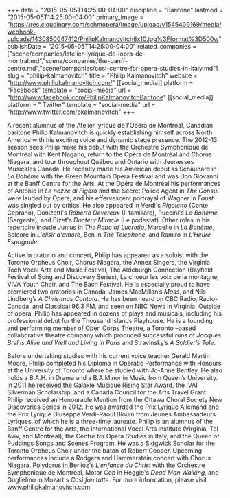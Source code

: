 +++
date = "2015-05-05T14:25:00-04:00"
discipline = "Baritone"
lastmod = "2015-05-05T14:25:00-04:00"
primary_image = "https://res.cloudinary.com/schmopera/image/upload/v1545409169/media/webhook-uploads/1430850047412/PhilipKalmanovitch8x10.jpg%3Fformat%3D500w"
publishDate = "2015-05-05T14:25:00-04:00"
related_companies = ["scene/companies/latelier-lyrique-de-lopra-de-montral.md","scene/companies/the-banff-centre.md","scene/companies/cosi-centre-for-opera-studies-in-italy.md"]
slug = "philip-kalmanovitch"
title = "Philip Kalmanovitch"
website = "http://www.philipkalmanovitch.com/"
[[social_media]]
platform = "Facebook"
template = "social-media"
url = "http://www.facebook.com/PhilipKalmanovitchBaritone"
[[social_media]]
platform = " Twitter"
template = "social-media"
url = "http://www.twitter.com/pkalmanovitch"
+++

A recent alumnus of the Atelier lyrique de l'Opéra de Montréal, Canadian baritone Philip Kalmanovitch is quickly establishing himself across North America with his exciting voice and dynamic stage presence. The 2012-13 season sees Philip make his debut with the Orchestre Symphonique de Montréal with Kent Nagano, return to the Opéra de Montréal and Chorus Niagara, and tour throughout Québec and Ontario with Jeunesses Musicales Canada. He recently made his American debut as Schaunard in *La Bohème* with the Green Mountain Opera Festival and was Don Giovanni at the Banff Centre for the Arts. At the Opéra de Montréal his performances of Antonio in *Le nozze di Figaro* and the Secret Police Agent in *The Consul* were lauded by Opera, and his effervescent portrayal of Wagner in *Faust* was singled out by critics. He also appeared in Verdi's *Rigoletto* (Conte Ceprano), Donizetti's *Roberto Devereux* (Il familiare), Puccini's *La Bohème* (Sergente), and Bizet's *Docteur Miracle* (Le podestat). Other roles in his repertoire incude Junius in *The Rape of Lucretia*, Marcello in *La Bohème*, Belcore in *L'elisir d'amore*, Ben in *The Telephone*, and Ramiro in *L'Heure Espagnole*.

Active in oratorio and concert, Philip has appeared as a soloist with the Toronto Orpheus Choir, Chorus Niagara, the Annex Singers, the Virginia Tech Vocal Arts and Music Festival, The Aldeburgh Connection (Bayfield Festival of Song and Discovery Series), La choeur les voix de la montagne, VIVA Youth Choir, and The Bach Festival. He is especially proud to have premiered two oratorios in Canada: James MacMillan’s *Mass*, and Nils Lindberg’s *A Christmas Cantata*. He has been heard on CBC Radio, Radio-Canada, and Classical 96.3 FM, and seen on NBC News in Virginia. Outside of opera, Philip has appeared in dozens of plays and musicals, including his professional debut for the Thousand Islands Playhouse. He is a founding and performing member of Open Corps Theatre, a Toronto –based collaborative theatre company which produced successful runs of *Jacques Brel is Alive and Well and Living in Paris* and Stravinsky’s *A Soldier’s Tale*.

Before undertaking studies with his current voice teacher Gerald Martin Moore, Philip completed his Diploma in Operatic Performance with Honours at the University of Toronto where he studied with Jo-Anne Bentley. He also holds a B.A.H. in Drama and a B.A.Minor in Music from Queen’s University. In 2011 he received the Galaxie Musique Rising Star Award, the IVAI Silverman Scholarship, and a Canada Council for the Arts Travel Grant. Philip received an Honourable Mention from the Ottawa Choral Society New Discoveries Series in 2012. He was awarded the Prix Lyrique Allemand and the Prix Lyrique Giuseppe Verdi-Raoul Blouin from Jeunes Ambassadeurs Lyriques, of which he is a three-time laureate. Philip is an alumnus of the Banff Centre for the Arts, the International Vocal Arts Institute (Virginia, Tel Aviv, and Montreal), the Centre for Opera Studies in Italy, and the Queen of Puddings Songs and Scenes Program. He was a Sidgwick Scholar for the Toronto Orpheus Choir under the baton of Robert Cooper. Upcoming performances include a Rodgers and Hammerstein concert with Chorus Niagara, Polydorus in Berlioz's *L'enfance du Christ* with the Orchestre Symphonique de Montréal, Motor Cop in Heggie's *Dead Man Walking*, and Guglielmo in Mozart's *Così fan tutte*. For more information, please visit www.philipkalmanovitch.com.
